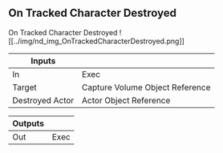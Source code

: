 ## On Tracked Character Destroyed
On Tracked Character Destroyed
![[../img/nd_img_OnTrackedCharacterDestroyed.png]]

|Inputs||
|--|--|
| In | Exec |
| Target | Capture Volume Object Reference |
| Destroyed Actor | Actor Object Reference |

|Outputs||
|--|--|
| Out | Exec |
